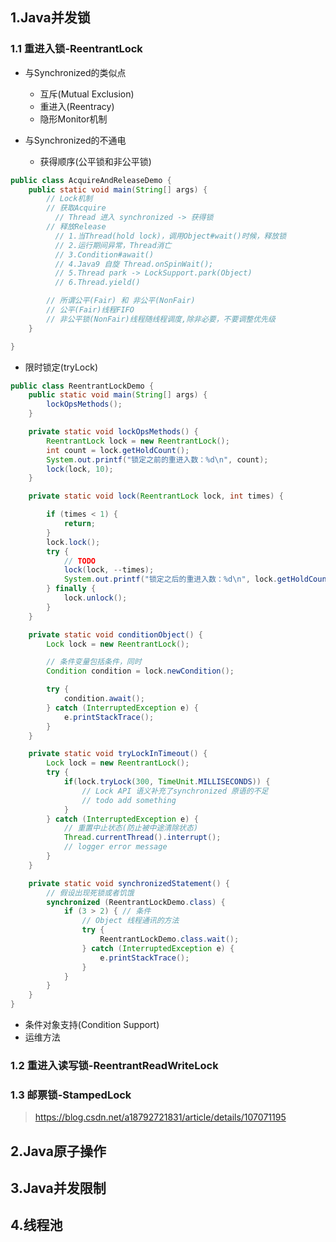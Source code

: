 ## 1.Java并发锁

### 1.1 重进入锁-ReentrantLock

* 与Synchronized的类似点
  * 互斥(Mutual Exclusion)
  * 重进入(Reentracy)
  * 隐形Monitor机制


* 与Synchronized的不通电
  * 获得顺序(公平锁和非公平锁)
```java
public class AcquireAndReleaseDemo {
    public static void main(String[] args) {
        // Lock机制
        // 获取Acquire
          // Thread 进入 synchronized -> 获得锁
        // 释放Release
          // 1.当Thread(hold lock)，调用Object#wait()时候，释放锁
          // 2.运行期间异常，Thread消亡
          // 3.Condition#await()
          // 4.Java9 自旋 Thread.onSpinWait();
          // 5.Thread park -> LockSupport.park(Object)
          // 6.Thread.yield()

        // 所谓公平(Fair) 和 非公平(NonFair)
        // 公平(Fair)线程FIFO
        // 非公平锁(NonFair)线程随线程调度,除非必要，不要调整优先级
    }

}
```
  * 限时锁定(tryLock)

```java
public class ReentrantLockDemo {
    public static void main(String[] args) {
        lockOpsMethods();
    }

    private static void lockOpsMethods() {
        ReentrantLock lock = new ReentrantLock();
        int count = lock.getHoldCount();
        System.out.printf("锁定之前的重进入数：%d\n", count);
        lock(lock, 10);
    }

    private static void lock(ReentrantLock lock, int times) {

        if (times < 1) {
            return;
        }
        lock.lock();
        try {
            // TODO
            lock(lock, --times);
            System.out.printf("锁定之后的重进入数：%d\n", lock.getHoldCount());
        } finally {
            lock.unlock();
        }
    }

    private static void conditionObject() {
        Lock lock = new ReentrantLock();

        // 条件变量包括条件，同时
        Condition condition = lock.newCondition();

        try {
            condition.await();
        } catch (InterruptedException e) {
            e.printStackTrace();
        }
    }

    private static void tryLockInTimeout() {
        Lock lock = new ReentrantLock();
        try {
            if(lock.tryLock(300, TimeUnit.MILLISECONDS)) {
                // Lock API 语义补充了synchronized 原语的不足
                // todo add something
            }
        } catch (InterruptedException e) {
            // 重置中止状态(防止被中途清除状态)
            Thread.currentThread().interrupt();
            // logger error message
        }
    }

    private static void synchronizedStatement() {
        // 假设出现死锁或者饥饿
        synchronized (ReentrantLockDemo.class) {
            if (3 > 2) { // 条件
                // Object 线程通讯的方法
                try {
                    ReentrantLockDemo.class.wait();
                } catch (InterruptedException e) {
                    e.printStackTrace();
                }
            }
        }
    }
}
```

  * 条件对象支持(Condition Support)
  * 运维方法

### 1.2 重进入读写锁-ReentrantReadWriteLock

### 1.3 邮票锁-StampedLock

> https://blog.csdn.net/a18792721831/article/details/107071195

## 2.Java原子操作



## 3.Java并发限制



## 4.线程池

